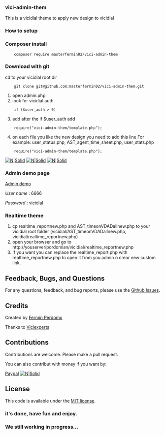 ### vici-admin-them
This is a vicidial theme to apply new design to vicidial

### How to setup
### Composer install
```
    composer require masterfermin02/vici-admin-them 
```
### Download with git
cd to your vicidial root dir
```
	git clone git@github.com:masterfermin02/vici-admin-them.git
```
1. open admin.php
2. look for vicidial auth
```
	if ($user_auth > 0)
```
3.  add after the if $user_auth add
```
	require("vici-admin-them/template.php");
```
4. on each file you like the new design you need to add this line
For example: user_status.php, AST_agent_time_sheet.php, user_stats.php
```
	require("vici-admin-them/template.php");
```
[![N|Solid](https://github.com/masterfermin02/vici-admin-them/blob/master/screen_shot/campaign.png)](https://github.com/masterfermin02/vici-admin-them/)
[![N|Solid](https://github.com/masterfermin02/vici-admin-them/blob/master/screen_shot/dashboard.png)](https://github.com/masterfermin02/vici-admin-them/)
[![N|Solid](http://viciexperts.com/img/portfolio/new-real-time-custom.png)](https://github.com/masterfermin02/vici-admin-them/)

### Admin demo page
[Admin demo](http://viciexperts.com/admin_demo/vicidial/admin.php)

*User name* : 6666

*Password* : vicidial

### Realtime theme
1. cp realtime_reportnew.php and AST_timeonVDADallnew.php to your vicidial root folder (vicidial/AST_timeonVDADallnew.php, vicidial/realtime_reportnew.php)
2. open your browser and go to http://youserveripordomian/vicidial/realtime_reportnew.php
3. If you want you can replace the realtime_report.php with realtime_reportnew.php to open it from you admin o crear new custom link.

## Feedback, Bugs, and Questions
For any questions, feedback, and bug reports, please use the [Github Issues](https://github.com/masterfermin02/vici-admin-them/issues).

## Credits
Created by [Fermin Perdomo](https://masterfermin02.github.io/)

Thanks to [Viciexperts](https://viciexperts.com/)

## Contributions
Contributions are welcome. Please make a pull request.

You can also contribut with money if you want by:

[Paypal](https://www.paypal.com/cgi-bin/webscr?cmd=_s-xclick&hosted_button_id=HAHNNB855GKCY)
[![N|Solid](https://www.paypalobjects.com/es_XC/i/btn/btn_donateCC_LG.gif)](https://www.paypal.com/cgi-bin/webscr?cmd=_s-xclick&hosted_button_id=HAHNNB855GKCY)



## License
This code is available under the [MIT license](http://opensource.org/licenses/MIT).


### it's done, have fun and enjoy.

### We still working in progress...
